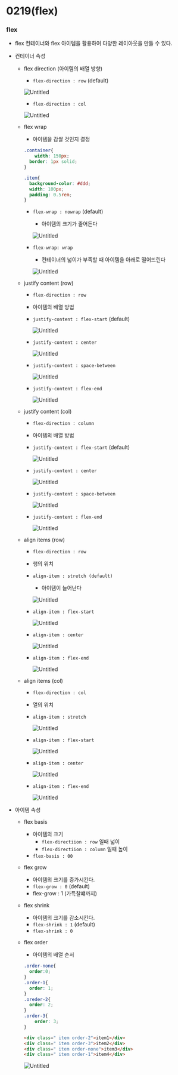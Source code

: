 # 0219(flex)

### flex

- flex 컨테이너와 flex 아이템을 활용하여 다양한 레이아웃을 만들 수 있다.
- 컨테이너 속성
    - flex direction (아이템의 배열 방향)
        - `flex-direction : row` (default)
        
        ![Untitled](./사진/0219/Untitled.png)
        
        - `flex-direction : col`
        
        ![Untitled](./사진/0219/Untitled%201.png)
        
    - flex wrap
        - 아이템을 감쌀 것인지 결정
        
        ```css
        .container{
        	width: 150px;
          border: 1px solid;
        }
        
        .item{
          background-color: #ddd;
          width: 100px;
          padding: 0.5rem;
        }
        ```
        
        - `flex-wrap : nowrap` (default)
            - 아이템의 크기가 줄어든다
            
            ![Untitled](./사진/0219/Untitled%202.png)
            
        - `flex-wrap: wrap`
            - 컨테이너의 넓이가 부족할 때 아이템을 아래로 떨어뜨린다
            
            ![Untitled](./사진/0219/Untitled%203.png)
            
    - justify content (row)
        - `flex-direction : row`
        - 아이템의 배열 방법
        - `justify-content : flex-start` (default)
            
            ![Untitled](./사진/0219/Untitled%204.png)
            
        - `justify-content : center`
            
            ![Untitled](./사진/0219/Untitled%205.png)
            
        - `justify-content : space-between`
            
            ![Untitled](./사진/0219/Untitled%206.png)
            
        - `justify-content : flex-end`
            
            ![Untitled](./사진/0219/Untitled%207.png)
            
    - justify content (col)
        - `flex-direction : column`
        - 아이템의 배열 방법
        - `justify-content : flex-start` (default)
            
            ![Untitled](./사진/0219/Untitled%208.png)
            
        - `justify-content : center`
            
            ![Untitled](./사진/0219/Untitled%209.png)
            
        - `justify-content : space-between`
            
            ![Untitled](./사진/0219/Untitled%2010.png)
            
        - `justify-content : flex-end`
            
            ![Untitled](./사진/0219/Untitled%2011.png)
            
    - align items (row)
        - `flex-direction : row`
        - 행의 위치
        - `align-item : stretch (default)`
            - 아이템이 늘어난다
            
            ![Untitled](./사진/0219/Untitled%2012.png)
            
        - `align-item : flex-start`
            
            ![Untitled](./사진/0219/Untitled%2013.png)
            
        - `align-item : center`
            
            ![Untitled](./사진/0219/Untitled%2014.png)
            
        - `align-item : flex-end`
            
            ![Untitled](./사진/0219/Untitled%2015.png)
            
    - align items (col)
        - `flex-direction : col`
        - 열의 위치
        - `align-item : stretch`
            
            ![Untitled](./사진/0219/Untitled%2016.png)
            
        - `align-item : flex-start`
            
            ![Untitled](./사진/0219/Untitled%2017.png)
            
        - `align-item : center`
            
            ![Untitled](./사진/0219/Untitled%2018.png)
            
        - `align-item : flex-end`
            
            ![Untitled](./사진/0219/Untitled%2019.png)
            
- 아이템 속성
    - flex basis
        - 아이템의 크기
            - `flex-directiion : row` 일때 넓이
            - `flex-directiion : column` 일때 높이
        - `flex-basis : 00`
    - flex grow
        - 아이템의 크기를 증가시킨다.
        - `flex-grow : 0` (default)
        - flex-grow : 1 (가득찰떄까지)
    - flex shrink
        - 아이템의 크기를 감소시킨다.
        - `flex-shrink : 1` (default)
        - `flex-shrink : 0`
    - flex order
        - 아이템의 배열 순서
        
        ```css
        .order-none{
          order:0;
        }
        .order-1{
          order: 1;
        }
        .oreder-2{
          order: 2;
        }
        .order-3{
        	order: 3;
        }
        ```
        
        ```html
        <div class=" item order-2">item1</div>
        <div class=" item order-3">item2</div>
        <div class=" item order-none">item3</div>
        <div class=" item order-1">item4</div>
        ```
        
        ![Untitled](./사진/0219/Untitled%2020.png)